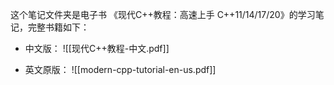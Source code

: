 这个笔记文件夹是电子书 《现代C++教程：高速上手 C++11/14/17/20》的学习笔记，完整书籍如下：

* 中文版：
  ![[现代C++教程-中文.pdf]]

* 英文原版：
![[modern-cpp-tutorial-en-us.pdf]]